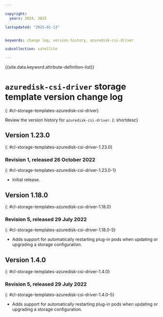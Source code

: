```yaml
---

copyright:
  years: 2024, 2025

lastupdated: "2025-01-13"


keywords: change log, version history, azuredisk-csi-driver

subcollection: satellite

---
```


{{site.data.keyword.attribute-definition-list}}

<!-- The content in this topic is auto-generated except for reuse-snippets indicated with {[ ]}. -->

# `azuredisk-csi-driver` storage template version change log
{: #cl-storage-templates-azuredisk-csi-driver}

Review the version history for `azuredisk-csi-driver`.
{: shortdesc}



## Version 1.23.0
{: #cl-storage-templates-azuredisk-csi-driver-1.23.0}


### Revision 1, released 26 October 2022
{: #cl-storage-templates-azuredisk-csi-driver-1.23.0-1}

- Initial release.



## Version 1.18.0
{: #cl-storage-templates-azuredisk-csi-driver-1.18.0}


### Revision 5, released 29 July 2022
{: #cl-storage-templates-azuredisk-csi-driver-1.18.0-5}

- Adds support for automatically restarting plug-in pods when updating or upgrading a storage configuration.



## Version 1.4.0
{: #cl-storage-templates-azuredisk-csi-driver-1.4.0}


### Revision 5, released 29 July 2022
{: #cl-storage-templates-azuredisk-csi-driver-1.4.0-5}

- Adds support for automatically restarting plug-in pods when updating or upgrading a storage configuration.

